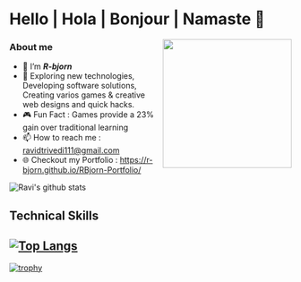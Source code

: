 # Hello | Hola | Bonjour | Namaste 👋

<img align='right' src="https://media.giphy.com/media/M9gbBd9nbDrOTu1Mqx/giphy.gif" width="230">

### About me

- 🤵 I’m **_R-bjorn_**
- 👀 Exploring new technologies, Developing software solutions, Creating varios games & creative web designs and quick hacks.
- :video_game: Fun Fact : Games provide a 23% gain over traditional learning
- 📫 How to reach me : ravidtrivedi111@gmail.com
- :globe_with_meridians: Checkout my Portfolio : https://r-bjorn.github.io/RBjorn-Portfolio/




<!-- <img align='left' src="https://thumbs.gfycat.com/CheerySeparateGoldeneye-size_restricted.gif" width="195">  -->
![Ravi's github stats](https://github-readme-stats.vercel.app/api?username=r-bjorn&count_private=true&show_icons=true&theme=tokyonight)
<!-- --------------------------- -->
## Technical Skills 
[![Top Langs](https://github-readme-stats.vercel.app/api/top-langs/?username=r-bjorn&hide=shaderlab,hlsl,perl&layout=compact)](https://github.com/r-bjorn/github-readme-stats)
---------------------------
[![trophy](https://github-profile-trophy.vercel.app/?username=r-bjorn&theme=monokai&margin-w=15&margin-h=15&&no-frame=true&row=1)](https://github.com/r-bjorn/github-profile-trophy)

